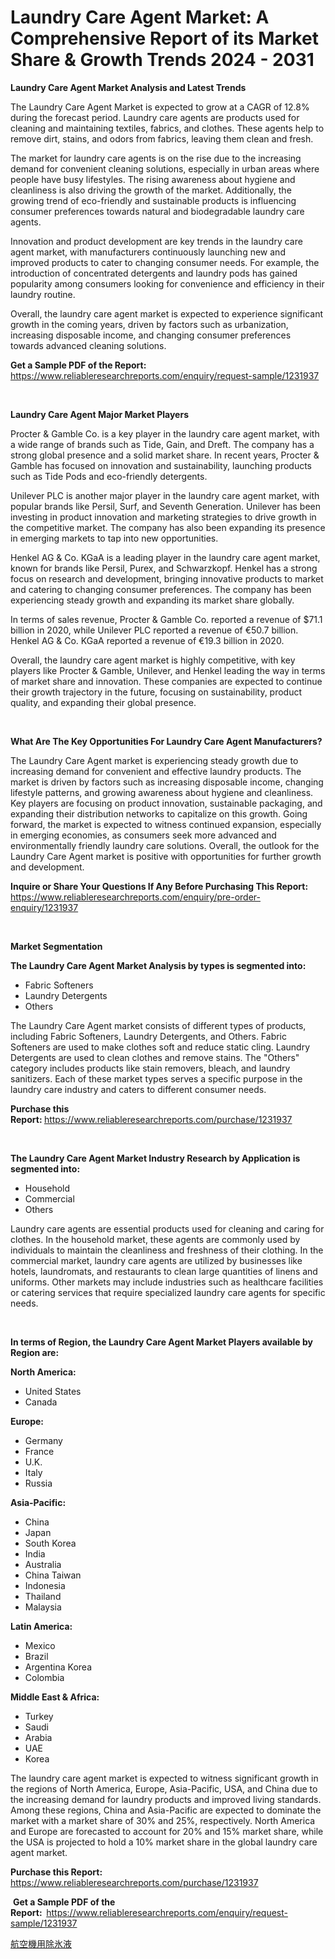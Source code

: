 <p><h1>Laundry Care Agent Market: A Comprehensive Report of its Market Share & Growth Trends 2024 - 2031</h1></p><p><strong>Laundry Care Agent Market Analysis and Latest Trends</strong></p>
<p><p>The Laundry Care Agent Market is expected to grow at a CAGR of 12.8% during the forecast period. Laundry care agents are products used for cleaning and maintaining textiles, fabrics, and clothes. These agents help to remove dirt, stains, and odors from fabrics, leaving them clean and fresh.</p><p>The market for laundry care agents is on the rise due to the increasing demand for convenient cleaning solutions, especially in urban areas where people have busy lifestyles. The rising awareness about hygiene and cleanliness is also driving the growth of the market. Additionally, the growing trend of eco-friendly and sustainable products is influencing consumer preferences towards natural and biodegradable laundry care agents.</p><p>Innovation and product development are key trends in the laundry care agent market, with manufacturers continuously launching new and improved products to cater to changing consumer needs. For example, the introduction of concentrated detergents and laundry pods has gained popularity among consumers looking for convenience and efficiency in their laundry routine.</p><p>Overall, the laundry care agent market is expected to experience significant growth in the coming years, driven by factors such as urbanization, increasing disposable income, and changing consumer preferences towards advanced cleaning solutions.</p></p>
<p><strong>Get a Sample PDF of the Report:&nbsp;</strong> <a href="https://www.reliableresearchreports.com/enquiry/request-sample/1231937">https://www.reliableresearchreports.com/enquiry/request-sample/1231937</a></p>
<p>&nbsp;</p>
<p><strong>Laundry Care Agent Major Market Players</strong></p>
<p><p>Procter & Gamble Co. is a key player in the laundry care agent market, with a wide range of brands such as Tide, Gain, and Dreft. The company has a strong global presence and a solid market share. In recent years, Procter & Gamble has focused on innovation and sustainability, launching products such as Tide Pods and eco-friendly detergents.</p><p>Unilever PLC is another major player in the laundry care agent market, with popular brands like Persil, Surf, and Seventh Generation. Unilever has been investing in product innovation and marketing strategies to drive growth in the competitive market. The company has also been expanding its presence in emerging markets to tap into new opportunities.</p><p>Henkel AG & Co. KGaA is a leading player in the laundry care agent market, known for brands like Persil, Purex, and Schwarzkopf. Henkel has a strong focus on research and development, bringing innovative products to market and catering to changing consumer preferences. The company has been experiencing steady growth and expanding its market share globally.</p><p>In terms of sales revenue, Procter & Gamble Co. reported a revenue of $71.1 billion in 2020, while Unilever PLC reported a revenue of €50.7 billion. Henkel AG & Co. KGaA reported a revenue of €19.3 billion in 2020.</p><p>Overall, the laundry care agent market is highly competitive, with key players like Procter & Gamble, Unilever, and Henkel leading the way in terms of market share and innovation. These companies are expected to continue their growth trajectory in the future, focusing on sustainability, product quality, and expanding their global presence.</p></p>
<p>&nbsp;</p>
<p><strong>What Are The Key Opportunities For Laundry Care Agent Manufacturers?</strong></p>
<p><p>The Laundry Care Agent market is experiencing steady growth due to increasing demand for convenient and effective laundry products. The market is driven by factors such as increasing disposable income, changing lifestyle patterns, and growing awareness about hygiene and cleanliness. Key players are focusing on product innovation, sustainable packaging, and expanding their distribution networks to capitalize on this growth. Going forward, the market is expected to witness continued expansion, especially in emerging economies, as consumers seek more advanced and environmentally friendly laundry care solutions. Overall, the outlook for the Laundry Care Agent market is positive with opportunities for further growth and development.</p></p>
<p><strong>Inquire or Share Your Questions If Any Before Purchasing This Report:</strong> <a href="https://www.reliableresearchreports.com/enquiry/pre-order-enquiry/1231937">https://www.reliableresearchreports.com/enquiry/pre-order-enquiry/1231937</a></p>
<p>&nbsp;</p>
<p><strong>Market Segmentation</strong></p>
<p><strong>The Laundry Care Agent Market Analysis by types is segmented into:</strong></p>
<p><ul><li>Fabric Softeners</li><li>Laundry Detergents</li><li>Others</li></ul></p>
<p><p>The Laundry Care Agent market consists of different types of products, including Fabric Softeners, Laundry Detergents, and Others. Fabric Softeners are used to make clothes soft and reduce static cling. Laundry Detergents are used to clean clothes and remove stains. The "Others" category includes products like stain removers, bleach, and laundry sanitizers. Each of these market types serves a specific purpose in the laundry care industry and caters to different consumer needs.</p></p>
<p><strong>Purchase this Report:&nbsp;</strong><a href="https://www.reliableresearchreports.com/purchase/1231937">https://www.reliableresearchreports.com/purchase/1231937</a></p>
<p>&nbsp;</p>
<p><strong>The Laundry Care Agent Market Industry Research by Application is segmented into:</strong></p>
<p><ul><li>Household</li><li>Commercial</li><li>Others</li></ul></p>
<p><p>Laundry care agents are essential products used for cleaning and caring for clothes. In the household market, these agents are commonly used by individuals to maintain the cleanliness and freshness of their clothing. In the commercial market, laundry care agents are utilized by businesses like hotels, laundromats, and restaurants to clean large quantities of linens and uniforms. Other markets may include industries such as healthcare facilities or catering services that require specialized laundry care agents for specific needs.</p></p>
<p>&nbsp;</p>
<p><strong>In terms of Region, the Laundry Care Agent Market Players available by Region are:</strong></p>
<p>
    <p> <strong> North America: </strong>
        <ul>
            <li>United States</li>
            <li>Canada</li>
        </ul>
        </p> 
    <p> <strong> Europe: </strong>
        <ul>
            <li>Germany</li>
            <li>France</li>
            <li>U.K.</li>
            <li>Italy</li>
            <li>Russia</li>
        </ul>
        </p> 
    <p> <strong> Asia-Pacific: </strong>
        <ul>
            <li>China</li>
            <li>Japan</li>
            <li>South Korea</li>
            <li>India</li>
            <li>Australia</li>
            <li>China Taiwan</li>
            <li>Indonesia</li>
            <li>Thailand</li>
            <li>Malaysia</li>
        </ul>
        </p> 
    <p> <strong> Latin America: </strong>
        <ul>
            <li>Mexico</li>
            <li>Brazil</li>
            <li>Argentina Korea</li>
            <li>Colombia</li>
        </ul>
        </p> 
    <p> <strong> Middle East & Africa: </strong>
        <ul>
            <li>Turkey</li>
            <li>Saudi</li>
            <li>Arabia</li>
            <li>UAE</li>
            <li>Korea</li>
        </ul>
    </p>
    </p>
<p><p>The laundry care agent market is expected to witness significant growth in the regions of North America, Europe, Asia-Pacific, USA, and China due to the increasing demand for laundry products and improved living standards. Among these regions, China and Asia-Pacific are expected to dominate the market with a market share of 30% and 25%, respectively. North America and Europe are forecasted to account for 20% and 15% market share, while the USA is projected to hold a 10% market share in the global laundry care agent market.</p></p>
<p><strong>Purchase this Report: </strong><a href="https://www.reliableresearchreports.com/purchase/1231937">https://www.reliableresearchreports.com/purchase/1231937</a></p>
<p>&nbsp;<strong>Get a Sample PDF of the Report:&nbsp;&nbsp;</strong><a href="https://www.reliableresearchreports.com/enquiry/request-sample/1231937">https://www.reliableresearchreports.com/enquiry/request-sample/1231937</a></p>
<p><strong></strong></p>
<p><p><a href="https://github.com/mreklxf44233/Market-Research-Report-List-1/blob/main/31939857292.md">航空機用除氷液</a></p></p>
